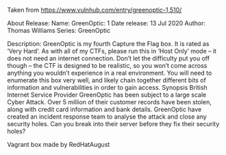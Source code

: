 Taken from https://www.vulnhub.com/entry/greenoptic-1,510/

About Release:
    Name: GreenOptic: 1
    Date release: 13 Jul 2020
    Author: Thomas Williams
    Series: GreenOptic

Description:
    GreenOptic is my fourth Capture the Flag box. It is rated as ‘Very Hard’. As with all of my CTFs, please run this in ‘Host Only’ mode – it does not need an internet connection.
    Don’t let the difficulty put you off though – the CTF is designed to be realistic, so you won’t come across anything you wouldn’t experience in a real environment.
    You will need to enumerate this box very well, and likely chain together different bits of information and vulnerabilities in order to gain access.
Synopsis
    British Internet Service Provider GreenOptic has been subject to a large scale Cyber Attack. Over 5 million of their customer records have been stolen, along with credit card information and bank details.
    GreenOptic have created an incident response team to analyse the attack and close any security holes. Can you break into their server before they fix their security holes?

Vagrant box made by RedHatAugust
